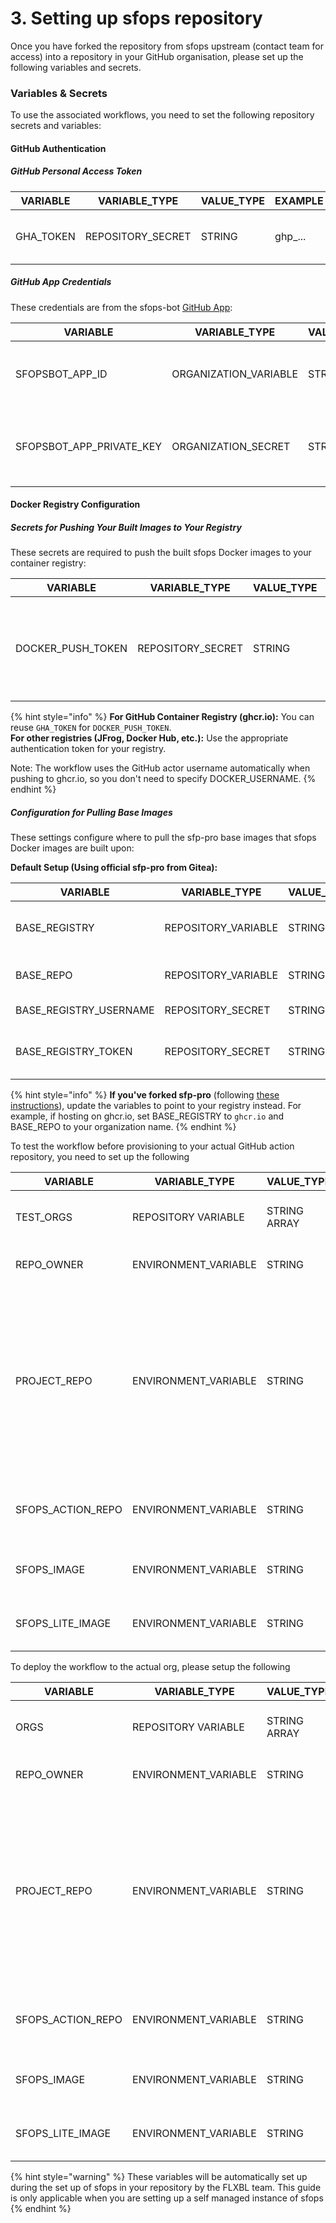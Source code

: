 # 3. Setting up sfops repository

Once you have forked the repository from sfops upstream (contact team for access) into a repository in your GitHub organisation, please set up the following variables and secrets.

### Variables & Secrets

To use the associated workflows, you need to set the following repository secrets and variables:

#### GitHub Authentication

##### GitHub Personal Access Token

| VARIABLE  | VARIABLE_TYPE     | VALUE_TYPE | EXAMPLE | Comments                                                             |
|-----------|-------------------|------------|---------|----------------------------------------------------------------------|
| GHA_TOKEN | REPOSITORY_SECRET | STRING     | ghp_... | The GitHub PAT created in [Prerequisites](./README.md#prerequisites) |

##### GitHub App Credentials

These credentials are from the sfops-bot [GitHub App](./github-app.md):

| VARIABLE                 | VARIABLE_TYPE         | VALUE_TYPE | EXAMPLE           | Comments                                                             |
|--------------------------|-----------------------|------------|-------------------|----------------------------------------------------------------------|
| SFOPSBOT_APP_ID          | ORGANIZATION_VARIABLE | STRING     | 1768214           | The App ID from your GitHub App settings page                        |
| SFOPSBOT_APP_PRIVATE_KEY | ORGANIZATION_SECRET   | STRING     | -----BEGIN RSA... | The entire contents of the .pem file downloaded from your GitHub App |

#### Docker Registry Configuration

##### Secrets for Pushing Your Built Images to Your Registry

These secrets are required to push the built sfops Docker images to your container registry:

| VARIABLE           | VARIABLE_TYPE     | VALUE_TYPE | EXAMPLE              | Comments                                                                    |
|--------------------|-------------------|------------|----------------------|-----------------------------------------------------------------------------|
| DOCKER_PUSH_TOKEN  | REPOSITORY_SECRET | STRING     | ghp_... or token     | Authentication token for pushing to your Docker registry (can reuse GHA_TOKEN for ghcr.io) |

{% hint style="info" %}
**For GitHub Container Registry (ghcr.io):** You can reuse `GHA_TOKEN` for `DOCKER_PUSH_TOKEN`.  
**For other registries (JFrog, Docker Hub, etc.):** Use the appropriate authentication token for your registry.

Note: The workflow uses the GitHub actor username automatically when pushing to ghcr.io, so you don't need to specify DOCKER_USERNAME.
{% endhint %}

##### Configuration for Pulling Base Images

These settings configure where to pull the sfp-pro base images that sfops Docker images are built upon:

**Default Setup (Using official sfp-pro from Gitea):**

| VARIABLE               | VARIABLE_TYPE       | VALUE_TYPE | EXAMPLE         | Comments                                            |
|------------------------|---------------------|------------|-----------------|-----------------------------------------------------|
| BASE_REGISTRY          | REPOSITORY_VARIABLE | STRING     | source.flxbl.io | Keep as source.flxbl.io for official images         |
| BASE_REPO              | REPOSITORY_VARIABLE | STRING     | flxbl           | Keep as flxbl for official images                   |
| BASE_REGISTRY_USERNAME | REPOSITORY_SECRET   | STRING     | your-username   | Your Gitea username                                 |
| BASE_REGISTRY_TOKEN    | REPOSITORY_SECRET   | STRING     | gitea_token     | Your Gitea token (same as created in Prerequisites) |

{% hint style="info" %}
**If you've forked sfp-pro** (following [these instructions](https://docs.flxbl.io/sfp/getting-started/docker-images/sfp-pro#building-docker-images)), update the variables to point to your registry instead. For example, if hosting on ghcr.io, set BASE_REGISTRY to `ghcr.io` and BASE_REPO to your organization name.
{% endhint %}

To test the workflow before provisioning to your actual GitHub action repository, you need to set up the following

| VARIABLE            | VARIABLE\_TYPE        | VALUE\_TYPE  | EXAMPLE                                    | Comments                                                                                                                                  |
|---------------------|-----------------------|--------------|--------------------------------------------|-------------------------------------------------------------------------------------------------------------------------------------------|
| TEST\_ORGS          | REPOSITORY VARIABLE   | STRING ARRAY | \['flxbl']                                 | Should be the name of the environment                                                                                                     |
| REPO\_OWNER         | ENVIRONMENT\_VARIABLE | STRING       | \<your\_org\_name>                         | Name of the github organisation                                                                                                           |
| PROJECT\_REPO       | ENVIRONMENT\_VARIABLE | STRING       | sf-test-repo                               | These variables should be created within the environment variable named in TEST\_ORGS The Project where this action would be invoked from |
| SFOPS\_ACTION\_REPO | ENVIRONMENT\_VARIABLE | STRING       | sfops-gh-actions-test                      | The repository that contains the actions                                                                                                  |
| SFOPS\_IMAGE        | ENVIRONMENT\_VARIABLE | STRING       | ghcr.io/flxbl-io/\<your\_org>:development  | The image to be used along with the tag                                                                                                   |
| SFOPS\_LITE\_IMAGE  | ENVIRONMENT\_VARIABLE | STRING       | ghcr.io/\<your-org>/sfops-lite:development | The lite image to be used along with the tag                                                                                              |

To deploy the workflow to the actual org, please setup the following

| VARIABLE            | VARIABLE\_TYPE        | VALUE\_TYPE  | EXAMPLE                                | Comments                                                                                                                                  |
|---------------------|-----------------------|--------------|----------------------------------------|-------------------------------------------------------------------------------------------------------------------------------------------|
| ORGS                | REPOSITORY VARIABLE   | STRING ARRAY | \['super-org']                         | Should be the name of the environment                                                                                                     |
| REPO\_OWNER         | ENVIRONMENT\_VARIABLE | STRING       | \<your\_org\_name>                     | Name of the github organisation                                                                                                           |
| PROJECT\_REPO       | ENVIRONMENT\_VARIABLE | STRING       | sf-core                                | These variables should be created within the environment variable named in TEST\_ORGS The Project where this action would be invoked from |
| SFOPS\_ACTION\_REPO | ENVIRONMENT\_VARIABLE | STRING       | sfops-gh-actions                       | The repository that contains the actions                                                                                                  |
| SFOPS\_IMAGE        | ENVIRONMENT\_VARIABLE | STRING       | ghcr.io/\<your\_org>/sfops:latest      | The image to be used along with the tag                                                                                                   |
| SFOPS\_LITE\_IMAGE  | ENVIRONMENT\_VARIABLE | STRING       | ghcr.io/\<your\_org>/sfops-lite:latest | The lite image to be used along with the tag                                                                                              |

{% hint style="warning" %}
These variables will be automatically set up during the set up of sfops in your repository by the FLXBL team. This guide is only applicable when you are setting up a self managed instance of sfops
{% endhint %}
